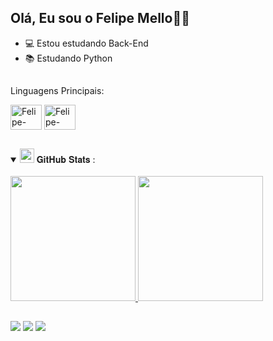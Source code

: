## Olá, Eu sou o Felipe Mello👋🏼

- 💻 Estou estudando Back-End
- 📚 Estudando Python

##

<span> Linguagens Principais: </span>
<div>
  <img align="center" alt="Felipe-PythonIcon" height="40" width="50" src="https://cdn.jsdelivr.net/gh/devicons/devicon/icons/python/python-original.svg">
  <img align="center" alt="Felipe-JavaScript" height="40" width="50" src="https://cdn.jsdelivr.net/gh/devicons/devicon/icons/javascript/javascript-original.svg">
</div>
  
##
<details open="">
<summary>
    <img src="https://media.giphy.com/media/cj87CxfRtrUifF3Ryk/giphy.gif" height="23">
  <span> 𝐆𝐢𝐭𝐇𝐮𝐛 𝐒𝐭𝐚𝐭𝐬 : </span>
</summary>
<br>
 <div>
  <a href="https://github.com/Jiram021">
  <img height="200em" src="https://github-readme-stats.vercel.app/api?username=Jiram021&show_icons=true&theme=radical&text_color=ffc457&title_color=ff5757&border_color=ff5757&icon_color=ffc457&include_all_commits=true&count_private=true"/>
  <img height="200em" src="https://github-readme-stats.vercel.app/api/top-langs/?username=Jiram021&layout=compact&langs_count=7&theme=radical&text_color=ffc457&title_color=ff5757&border_color=ff5757"/>
      
##

  <div> 
 	<a href="https://www.twitch.tv/jiramfps" target="_blank"><img src="https://img.shields.io/badge/Twitch-9146FF?style=for-the-badge&logo=twitch&logoColor=white" target="_blank"></a>
  <a href = "jiramdeveloper@gmail.com"><img src="https://img.shields.io/badge/Gmail-D14836?style=for-the-badge&logo=gmail&logoColor=white" target="_blank"></a>
  <a href="https://www.linkedin.com/in/felipe-daniel-a98160294" target="_blank"><img src="https://img.shields.io/badge/-LinkedIn-%230077B5?style=for-the-badge&logo=linkedin&logoColor=white" target="_blank"></a> 
  
</div>
